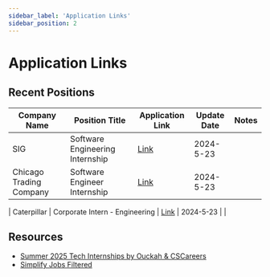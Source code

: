 ```yaml
---
sidebar_label: 'Application Links'
sidebar_position: 2
---
```


# Application Links

## Recent Positions

| Company Name            | Position Title                  | Application Link                                                                                                | Update Date | Notes |
| ----------------------- | ------------------------------- | --------------------------------------------------------------------------------------------------------------- | ----------- | ----- |
| SIG                     | Software Engineering Internship | [Link](https://careers.sig.com/job/8218/Software-Engineering-Intern-Summer-2025?utm_campaign=google_jobs_apply) | 2024-5-23   |       |
| Chicago Trading Company | Software Engineer Internship    | [Link](https://job-boards.greenhouse.io/chicagotradingreferral/jobs/4392240005)                                 | 2024-5-23   |       |

| Caterpillar | Corporate Intern - Engineering | [Link](https://careers.caterpillar.com/en/jobs/job/r0000255588-2025-summer-corporate-intern-engineering) | 2024-5-23 | |

## Resources

- [Summer 2025 Tech Internships by Ouckah & CSCareers](https://github.com/Ouckah/Summer2025-Internships)
- [Simplify Jobs Filtered](https://simplify.jobs/jobs?state=United%20States&points=71.5388001%3B-66.885417%3B18.7763%3B-180&country=United%20States&experience=Internship&category=Software%20Engineering&mostRecent=true)
